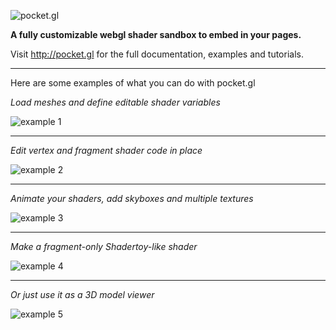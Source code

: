 ![pocket.gl](https://raw.githubusercontent.com/gportelli/pocket.gl/master/assets/screenshots/logo.png)

**A fully customizable webgl shader sandbox to embed in your pages.**

Visit http://pocket.gl for the full documentation, examples and tutorials.
***

Here are some examples of what you can do with pocket.gl

*Load meshes and define editable shader variables*

![example 1](https://raw.githubusercontent.com/gportelli/pocket.gl/master/assets/screenshots/screenshot1.png)
***
*Edit vertex and fragment shader code in place*

![example 2](https://raw.githubusercontent.com/gportelli/pocket.gl/master/assets/screenshots/screenshot5.png)
***
*Animate your shaders, add skyboxes and multiple textures*

![example 3](https://raw.githubusercontent.com/gportelli/pocket.gl/master/assets/screenshots/screenshot2.png)
***
*Make a fragment-only Shadertoy-like shader*

![example 4](https://raw.githubusercontent.com/gportelli/pocket.gl/master/assets/screenshots/screenshot3.png)
***
*Or just use it as a 3D model viewer*

![example 5](https://raw.githubusercontent.com/gportelli/pocket.gl/master/assets/screenshots/screenshot4.png)

